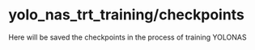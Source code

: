 # yolo_nas_trt_training/checkpoints
Here will be saved the checkpoints in the process of training YOLONAS

